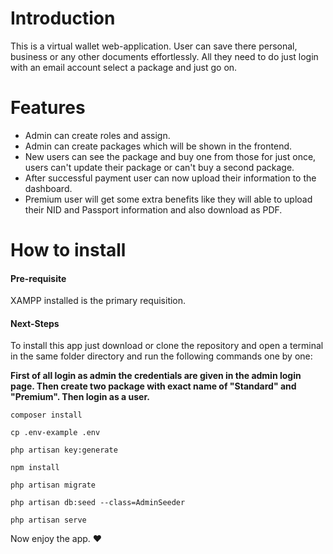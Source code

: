 # Introduction

This is a virtual wallet web-application. User can save there personal, business or any other documents effortlessly. All they need to do just login with an email account select a package and just go on.

# Features 

- Admin can create roles and assign.
- Admin can create packages which will be shown in the frontend.
- New users can see the package and buy one from those for just once, users can't update their package or can't buy a second package.
- After successful payment user can now upload their information to the dashboard.
- Premium user will get some extra benefits like they will able to upload their NID and Passport information and also download as PDF.

# How to install

#### Pre-requisite

XAMPP installed is the primary requisition.

#### Next-Steps

To install this app just download or clone the repository and open a terminal in the same folder directory and run the following commands one by one:

**First of all login as admin the credentials are given in the admin login page. Then create two package with exact name of "Standard" and "Premium". Then login as a user.**

```
composer install
```

```
cp .env-example .env
```

```
php artisan key:generate
```

```
npm install
```

```
php artisan migrate
```

```
php artisan db:seed --class=AdminSeeder
```

```
php artisan serve
```





Now enjoy the app. ❤


